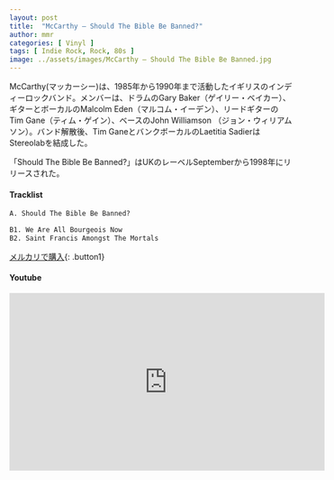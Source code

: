 ```yaml
---
layout: post
title:  "McCarthy – Should The Bible Be Banned?"
author: mmr
categories: [ Vinyl ]
tags: [ Indie Rock, Rock, 80s ]
image: ../assets/images/McCarthy – Should The Bible Be Banned.jpg
---
```


McCarthy(マッカーシー)は、1985年から1990年まで活動したイギリスのインディーロックバンド。メンバーは、ドラムのGary Baker（ゲイリー・ベイカー）、ギターとボーカルのMalcolm Eden（マルコム・イーデン）、リードギターの Tim Gane（ティム・ゲイン）、ベースのJohn Williamson （ジョン・ウィリアムソン）。バンド解散後、Tim GaneとバンクボーカルのLaetitia SadierはStereolabを結成した。

「Should The Bible Be Banned?」はUKのレーベルSeptemberから1998年にリリースされた。

#### Tracklist
```md
A. Should The Bible Be Banned?

B1. We Are All Bourgeois Now
B2. Saint Francis Amongst The Mortals
```

[メルカリで購入](https://jp.mercari.com/item/m42183766686?afid=6142608987){: .button1}

#### Youtube
<iframe width="560" height="315" src="https://www.youtube.com/embed/YCc_lMcu4ls?si=_sMHa2n0pBdfN1er" title="YouTube video player" frameborder="0" allow="accelerometer; autoplay; clipboard-write; encrypted-media; gyroscope; picture-in-picture; web-share" referrerpolicy="strict-origin-when-cross-origin" allowfullscreen></iframe>